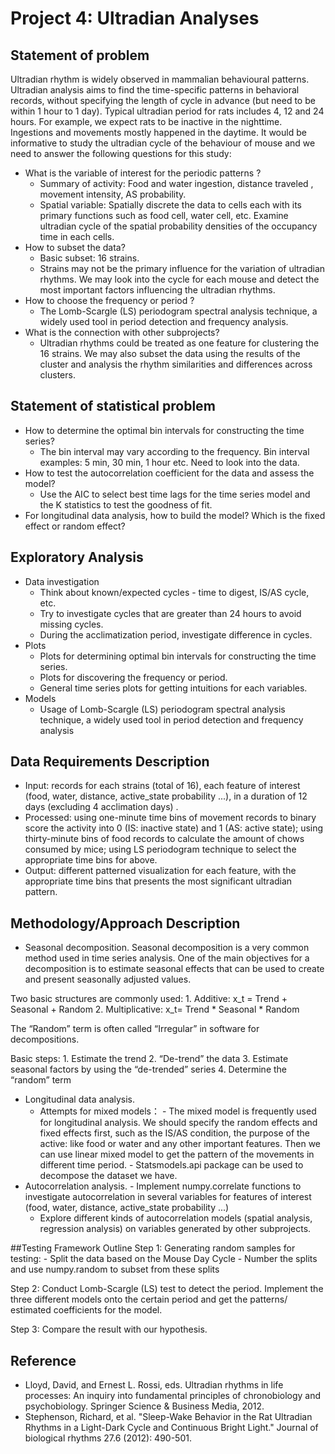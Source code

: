 Project 4: Ultradian Analyses
=============================
## Statement of problem


Ultradian rhythm is widely observed in mammalian behavioural patterns. Ultradian analysis aims to find the time-specific patterns in behavioral records, without specifying the length of cycle in advance (but need to be within 1 hour to 1 day). Typical ultradian period for rats includes 4, 12 and 24 hours. For example, we expect rats to be inactive in the nighttime. Ingestions and movements mostly happened in the daytime. It would be informative to study the ultradian cycle of the behaviour of mouse and we need to answer the following questions for this study: 
- What is the variable of interest for the periodic patterns ?
    - Summary of activity: Food and water ingestion, distance traveled , movement intensity, AS probability.
    - Spatial variable: Spatially discrete the data to cells each with its primary functions such as food cell, water cell, etc.  Examine ultradian cycle of  the spatial probability densities of the occupancy time in each cells. 
- How to subset the data?
    - Basic subset: 16 strains.
    - Strains may not be the primary influence for the variation of ultradian rhythms. We may look into the cycle for each mouse and detect the most important factors influencing the  ultradian rhythms. 
- How to choose the frequency or period ?
    - The Lomb-Scargle (LS) periodogram spectral analysis technique, a widely used tool in period detection and frequency analysis.
- What is the connection with other subprojects?
    - Ultradian rhythms could be treated as one feature for clustering the 16 strains. We may also subset the data using the results of the cluster and analysis the rhythm similarities and differences across clusters. 

## Statement of statistical problem
- How to determine the optimal bin intervals for constructing the time series?
    - The bin interval may vary according to the frequency. Bin interval examples: 5 min, 30 min, 1 hour etc. Need to look into the data. 
- How to test the autocorrelation coefficient for the data and assess the model?
    -  Use the AIC to select best time lags for the time series model and the K statistics to test the goodness of fit.
- For longitudinal data analysis, how to build the model? Which is the fixed effect or  random effect?


## Exploratory Analysis
- Data investigation
    - Think about known/expected cycles - time to digest, IS/AS cycle, etc.
    - Try to investigate cycles that are greater than 24 hours to avoid missing cycles.
    - During the acclimatization period, investigate difference in cycles.
- Plots
    - Plots for determining optimal bin intervals for constructing the time series.
    - Plots for discovering the frequency or period.
    - General time series plots for getting intuitions for each variables.
- Models
    - Usage of Lomb-Scargle (LS) periodogram spectral analysis technique, a widely used tool in period detection and frequency analysis

## Data Requirements Description
- Input:  records for each strains (total of  16), each feature of interest (food, water, distance, active_state probability ...), in a duration of 12 days (excluding 4 acclimation days) . 
- Processed: using one-minute time bins of movement records to binary score the activity into 0 (IS: inactive state) and 1 (AS: active state); using thirty-minute bins of food records to calculate the amount of chows consumed by mice; using LS periodogram technique to select the appropriate time bins for above.
- Output: different patterned visualization for each feature, with the appropriate time bins that presents the most significant ultradian pattern.

## Methodology/Approach Description
- Seasonal decomposition.
Seasonal decomposition is a very common method used in time series analysis. One of the main objectives for a decomposition is to estimate seasonal effects that can be used to create and present seasonally adjusted values. 

Two basic structures are commonly used:
    1. Additive:  x_t = Trend + Seasonal + Random
    2. Multiplicative:  x_t= Trend * Seasonal * Random

The “Random” term is often called “Irregular” in software for decompositions.

Basic steps:
    1. Estimate the trend
    2. “De-trend” the data
    3. Estimate seasonal factors by using the “de-trended” series
    4. Determine the “random” term

- Longitudinal data analysis.
   - Attempts for mixed models：
         - The mixed model is frequently used for longitudinal analysis. We should specify the random effects and fixed effects first, such as the IS/AS condition, the purpose of the active: like  food or water and any other important features. Then we  can use linear mixed model to get the pattern of the movements in different time period.
         - Statsmodels.api package can be used to decompose the dataset we have. 
- Autocorrelation analysis. 
                - Implement numpy.correlate functions to investigate autocorrelation in  several variables for features of interest (food, water, distance, active_state probability ...)
	- Explore different kinds of autocorrelation models (spatial analysis, regression analysis) on variables generated by other subprojects. 

##Testing Framework Outline
Step 1: Generating random samples for testing:
         - Split the data based on the Mouse Day Cycle
         - Number the splits and use numpy.random to subset from these splits

Step 2: Conduct Lomb-Scargle (LS) test to detect the period. Implement the three different models onto the certain period and get the patterns/ estimated coefficients for the model.

Step 3: Compare the result with our hypothesis.


## Reference
- Lloyd, David, and Ernest L. Rossi, eds. Ultradian rhythms in life processes: An inquiry into fundamental principles of chronobiology and psychobiology. Springer Science & Business Media, 2012.
- Stephenson, Richard, et al. "Sleep-Wake Behavior in the Rat Ultradian Rhythms in a Light-Dark Cycle and Continuous Bright Light." Journal of biological rhythms 27.6 (2012): 490-501.
